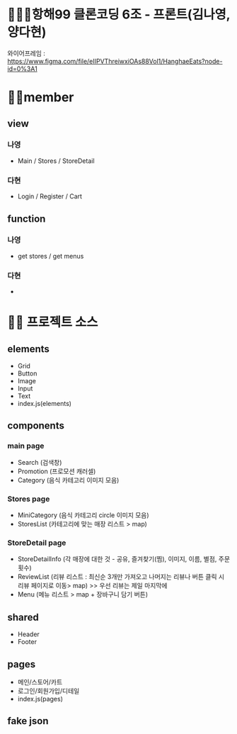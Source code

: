 # 🧚🏻‍♀️항해99 클론코딩 6조 - 프론트(김나영, 양다현)
와이어프레임 : https://www.figma.com/file/eIIPVThreiwxiOAs88Vol1/HanghaeEats?node-id=0%3A1

# 🙌🏻member
## view
### 나영
- Main / Stores / StoreDetail
### 다현
- Login / Register / Cart
## function
### 나영
- get stores / get menus
### 다현
- 
# ✍🏻 프로젝트 소스
## elements
- Grid
- Button
- Image
- Input
- Text
- index.js(elements)

## components
### main page
- Search (검색창)
- Promotion (프로모션 캐러셀)
- Category (음식 카테고리 이미지 모음)
### Stores page
- MiniCategory (음식 카테고리 circle 이미지 모음)
- StoresList (카테고리에 맞는 매장 리스트 > map)
### StoreDetail page
- StoreDetailInfo (각 매장에 대한 것 - 공유, 즐겨찾기(찜), 이미지, 이름, 별점, 주문횟수) 
- ReviewList (리뷰 리스트 : 최신순 3개만 가져오고 나머지는 리뷰나 버튼 클릭 시 리뷰 페이지로 이동> map) >> 우선 리뷰는 제일 마지막에 
- Menu (메뉴 리스트 > map + 장바구니 담기 버튼)

## shared
- Header
- Footer

## pages
- 메인/스토어/카트
- 로그인/회원가입/디테일
- index.js(pages)

## fake json


